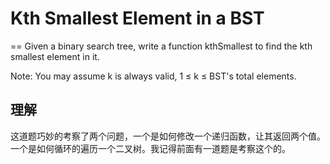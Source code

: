 # Kth Smallest Element in a BST
==
Given a binary search tree, write a function kthSmallest to find the kth smallest element in it.

Note:
You may assume k is always valid, 1 ≤ k ≤ BST's total elements.

## 理解
这道题巧妙的考察了两个问题，一个是如何修改一个递归函数，让其返回两个值。一个是如何循环的遍历一个二叉树。我记得前面有一道题是考察这个的。